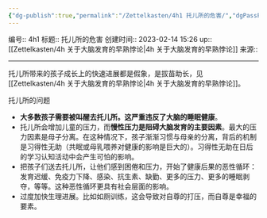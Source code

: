 ```yaml
---
{"dg-publish":true,"permalink":"/Zettelkasten/4h1 托儿所的危害/","dgPassFrontmatter":true}
---
```


编号:: 4h1
标题:: 托儿所的危害
创建时间:: 2023-02-14 15:26
up:: [[Zettelkasten/4h 关于大脑发育的早熟悖论\|4h 关于大脑发育的早熟悖论]]
来源:: 

---
托儿所带来的孩子成长上的快速进展都是假象，是拔苗助长，见[[Zettelkasten/4h 关于大脑发育的早熟悖论\|4h 关于大脑发育的早熟悖论]]。

托儿所的问题
- **大多数孩子需要被叫醒去托儿所。这严重违反了大脑的睡眠健康**。
- 托儿所会增加儿童的压力，而**慢性压力是阻碍大脑发育的主要因素**。最大的压力因素是母子分离。在这种情况下，孩子渐渐习惯与母亲的分离，背后的机制是习得性无助（共眠或母乳喂养对健康的影响是巨大的）。习得性无助在日后的学习认知活动中会产生可怕的影响。
- 把孩子们送去托儿所，让他们感到困倦和压力，开始了健康后果的恶性循环：发育迟缓、免疫力下降、感染、抗生素、缺勤、更多的压力、更多的睡眠剥夺，等等。这种恶性循环更具有社会层面的影响。
- 过度加快生理进展。比如如厕训练，这会导致对自尊的打压，而自尊是幸福的要素。